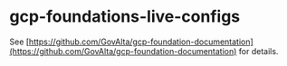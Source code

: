# gcp-foundations-live-configs

See [https://github.com/GovAlta/gcp-foundation-documentation](https://github.com/GovAlta/gcp-foundation-documentation) for details.